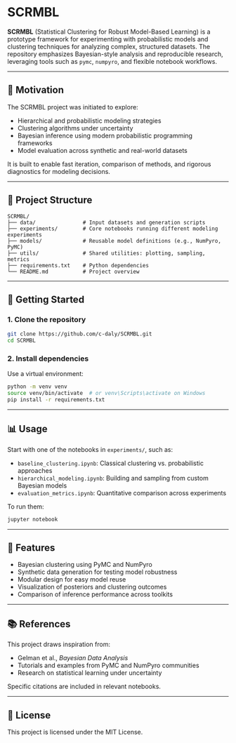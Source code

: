 # SCRMBL

**SCRMBL** (Statistical Clustering for Robust Model-Based Learning) is a prototype framework for experimenting with probabilistic models and clustering techniques for analyzing complex, structured datasets. The repository emphasizes Bayesian-style analysis and reproducible research, leveraging tools such as `pymc`, `numpyro`, and flexible notebook workflows.

---

## 🧠 Motivation

The SCRMBL project was initiated to explore:

* Hierarchical and probabilistic modeling strategies
* Clustering algorithms under uncertainty
* Bayesian inference using modern probabilistic programming frameworks
* Model evaluation across synthetic and real-world datasets

It is built to enable fast iteration, comparison of methods, and rigorous diagnostics for modeling decisions.

---

## 📁 Project Structure

```
SCRMBL/
├── data/               # Input datasets and generation scripts
├── experiments/        # Core notebooks running different modeling experiments
├── models/             # Reusable model definitions (e.g., NumPyro, PyMC)
├── utils/              # Shared utilities: plotting, sampling, metrics
├── requirements.txt    # Python dependencies
└── README.md           # Project overview
```

---

## 🚀 Getting Started

### 1. Clone the repository

```bash
git clone https://github.com/c-daly/SCRMBL.git
cd SCRMBL
```

### 2. Install dependencies

Use a virtual environment:

```bash
python -m venv venv
source venv/bin/activate  # or venv\Scripts\activate on Windows
pip install -r requirements.txt
```

---

## 📊 Usage

Start with one of the notebooks in `experiments/`, such as:

* `baseline_clustering.ipynb`: Classical clustering vs. probabilistic approaches
* `hierarchical_modeling.ipynb`: Building and sampling from custom Bayesian models
* `evaluation_metrics.ipynb`: Quantitative comparison across experiments

To run them:

```bash
jupyter notebook
```

---

## 🧠 Features

* Bayesian clustering using PyMC and NumPyro
* Synthetic data generation for testing model robustness
* Modular design for easy model reuse
* Visualization of posteriors and clustering outcomes
* Comparison of inference performance across toolkits

---

## 📚 References

This project draws inspiration from:

* Gelman et al., *Bayesian Data Analysis*
* Tutorials and examples from PyMC and NumPyro communities
* Research on statistical learning under uncertainty

Specific citations are included in relevant notebooks.

---

## 📝 License

This project is licensed under the MIT License.
